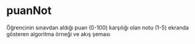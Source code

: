 # puanNot
Öğrencinin sınavdan aldığı puan (0-100) karşılığı olan notu (1-5) ekranda gösteren algoritma örneği ve akış şeması
